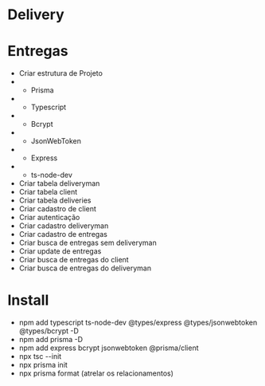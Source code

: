 # Delivery

# Entregas
- Criar estrutura de Projeto
- - Prisma
- - Typescript
- - Bcrypt
- - JsonWebToken
- - Express
- - ts-node-dev
- Criar tabela deliveryman
- Criar tabela client
- Criar tabela deliveries
- Criar cadastro de client
- Criar autenticação
- Criar cadastro deliveryman
- Criar cadastro de entregas
- Criar busca de entregas sem deliveryman
- Criar update de entregas
- Criar busca de entregas do client
- Criar busca de entregas do deliveryman

# Install
- npm add typescript ts-node-dev @types/express @types/jsonwebtoken @types/bcrypt -D
- npm add prisma -D
- npm add express bcrypt jsonwebtoken @prisma/client
- npx tsc --init
- npx prisma init
- npx prisma format (atrelar os relacionamentos)